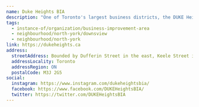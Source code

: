 ```yaml
---
name: Duke Heights BIA
description: "One of Toronto's largest business districts, the DUKE Heights BIA is home to over 2,500 thriving businesses and employs over 30,000 people. Located at the geographic center of the GTA, the BIA is well connected through the 400, 401 and 407 highways, GO transit, Subway and Finch West LRT. The mixture of Manufacturing, Retail, and Service industries creates a unique and dynamic business area."
tags:
  - instance-of/organization/business-improvement-area
  - neighbourhood/north-york/downsview
  - neighbourhood/north-york
link: https://dukeheights.ca
address:
  streetAddress: Bounded by Dufferin Street in the east, Keele Street in the west, Steeles Avenue in the north and Sheppard Avenue in the south
  addressLocality: Toronto
  addressRegion: ON
  postalCode: M3J 2G5
social:
  instagram: https://www.instagram.com/dukeheightsbia/
  facebook: https://www.facebook.com/DUKEHeightsBIA/
  twitter: https://twitter.com/DUKEHeightsBIA
---
```

